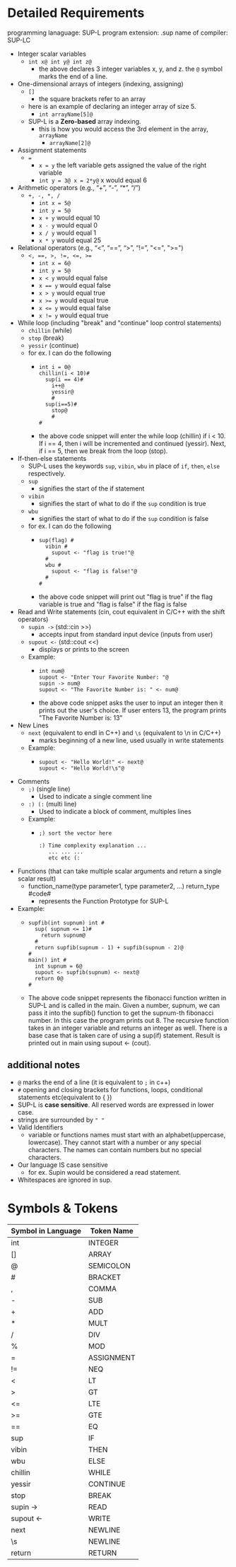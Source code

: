 # Detailed Requirements
programming lanaguage: SUP-L
program extension: .sup
name of compiler: SUP-LC

<!-- have code examples -->
- Integer scalar variables
  - `int x@ int y@ int z@`
    - the above declares 3 integer variables x, y, and z. the `@` symbol marks the end of a line.
- One-dimensional arrays of integers (indexing, assigning)
  - `[]`
    - the square brackets refer to an array
  - here is an example of declaring an integer array of size 5.
    - `int arrayName[5]@`
  - SUP-L is a **Zero-based** array indexing.
    - this is how you would access the 3rd element in the array, `arrayName`
      - `arrayName[2]@`
- Assignment statements
  - `=`
    - `x = y` the left variable gets assigned the value of the right variable
    - `int y = 3@ x = 2*y@` x would equal 6
- Arithmetic operators (e.g., “+”, “-”, “*”, “/”)
  - `+, -, *, /`
    - `int x = 5@`
    - `int y = 5@`
    - `x + y` would equal 10
    - `x - y` would equal 0
    - `x / y` would equal 1
    - `x * y` would equal 25
- Relational operators (e.g., “<”, “==”, “>”, “!=”, "<=", ">=")
  - `<, ==, >, !=, <=, >=`
    - `int x = 6@`
    - `int y = 5@`
    - `x < y` would equal false
    - `x == y` would equal false
    - `x > y` would equal true
    - `x >= y` would equal true
    - `x <= y` would equal false
    - `x != y` would equal true
- While loop (including "break" and "continue" loop control statements)
  - `chillin` (while)
  - `stop` (break)
  - `yessir` (continue)
  - for ex. I can do the following
      - ```
        int i = 0@
        chillin(i < 10)#
          sup(i == 4)#
            i++@
            yessir@
            #
          sup(i==5)#
            stop@
            #
        #
        ```
      - the above code snippet will enter the while loop (chillin) if i < 10. If i == 4, then i will be incremented and continued (yessir). Next, if i == 5, then we break from the loop (stop).
- If-then-else statements
  - SUP-L uses the keywords `sup`, `vibin`, `wbu` in place of `if`, `then`, `else` respectively.
  - `sup`
    - signifies the start of the if statement
  - `vibin`
    - signifies the start of what to do if the `sup` condition is true
  - `wbu`
    - signifies the start of what to do if the `sup` condition is false 
  - for ex. I can do the following
      - ```
        sup(flag) #
          vibin #
            supout <- "flag is true!"@
          #
          wbu #
            supout <- "flag is false!"@
          #
        #
        ```
      - the above code snippet will print out "flag is true" if the flag variable is true and "flag is false" if the flag is false
- Read and Write statements (cin, cout equivalent in C/C++ with the shift operators)
  - `supin ->` (std::cin >>)
    - accepts input from standard input device (inputs from user)
  - `supout <-` (std::cout <<)
    - displays or prints to the screen
  - Example:
      - ```
        int num@
        supout <- "Enter Your Favorite Number: "@
        supin -> num@
        supout <- "The Favorite Number is: " <- num@
        ```
      - the above code snippet asks the user to input an integer then it prints out the user's choice.
      If user enters 13, the program prints "The Favorite Number is: 13"
- New Lines
  - `next` (equivalent to endl in C++) and `\s` (equivalent to \n in C/C++)
    - marks beginning of a new line, used usually in write statements
  - Example: 
    - ```
      supout <- "Hello World!" <- next@
      supout <- "Hello World!\s"@
      ```
- Comments
  - `;)` (single line)
    - Used to indicate a single comment line
  - `:) (:` (multi line)
    - Used to indicate a block of comment, multiples lines
  - Example:
      - ```
        ;) sort the vector here

        :) Time complexity explanation ... 
           ... ... ...
           etc etc (:
        ```
- Functions (that can take multiple scalar arguments and return a single scalar result)
  - function_name(type parameter1, type parameter2, ...) return_type #code#
    - represents the Function Prototype for SUP-L
- Example:
    - ```
      supfib(int supnum) int #
        sup( supnum <= 1)#
          return supnum@
        #
        return supfib(supnum - 1) + supfib(supnum - 2)@
      #
      main() int #
        int supnum = 6@
        supout <- supfib(supnum) <- next@
        return 0@
      #
      ```
    - The above code snippet represents the fibonacci function written in SUP-L and is called in the main.
    Given a number, supnum, we can pass it into the supfib() function to get the supnum-th fibonacci number. In this case the program prints out 8. The recursive function takes in an integer variable and returns an integer as well. There is a base case that is taken care of using a sup(if) statement. Result is printed out in main using supout <- (cout).    

## additional notes
- `@` marks the end of a line (it is equivalent to `;` in c++)
- `#` opening and closing brackets for functions, loops, conditional statements etc(equivalent to { })
- SUP-L is **case sensitive**. All reserved words are expressed in lower case.
- strings are surrounded by `" "`
- Valid Identifiers
  - variable or functions names must start with an alphabet(uppercase, lowercase). They cannot start with a number or any special characters. The names can contain numbers but no special characters.
- Our language IS case sensitive
  - for ex. Supin would be considered a read statement.
- Whitespaces are ignored in sup.

# Symbols & Tokens
<!-- where do we find the token names?? do we include @? -->
| Symbol in Language | Token Name |
|--------------------|------------|
|int                 |INTEGER     |
|[]                  |ARRAY       |
|@                   |SEMICOLON   |
|#                   |BRACKET     |
|,                   |COMMA       |
|-                   |SUB         |
|+                   |ADD         |
|*                   |MULT        |
|/                   |DIV         |
|%                   |MOD         |
|=                   |ASSIGNMENT  |
|!=                  |NEQ         |
|<                   |LT          |
|>                   |GT          |
|<=                  |LTE         |
|>=                  |GTE         |
|==                  |EQ          |
|sup                 |IF          |
|vibin               |THEN        |
|wbu                 |ELSE        |
|chillin             |WHILE       |
|yessir              |CONTINUE    |
|stop                |BREAK       |
|supin ->            |READ        |
|supout <-           |WRITE       |
|next                |NEWLINE     |
|\s                  |NEWLINE     |
|return              |RETURN      |
